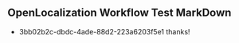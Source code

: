 ## OpenLocalization Workflow Test MarkDown
* 3bb02b2c-dbdc-4ade-88d2-223a6203f5e1 thanks!

<!--HONumber=Jul16_HO5-->



